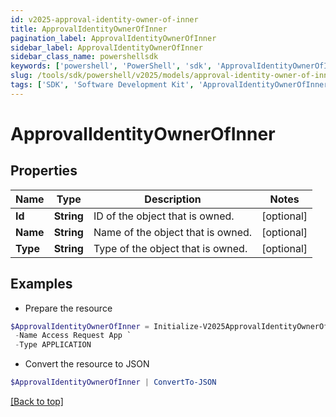 ```yaml
---
id: v2025-approval-identity-owner-of-inner
title: ApprovalIdentityOwnerOfInner
pagination_label: ApprovalIdentityOwnerOfInner
sidebar_label: ApprovalIdentityOwnerOfInner
sidebar_class_name: powershellsdk
keywords: ['powershell', 'PowerShell', 'sdk', 'ApprovalIdentityOwnerOfInner', 'V2025ApprovalIdentityOwnerOfInner'] 
slug: /tools/sdk/powershell/v2025/models/approval-identity-owner-of-inner
tags: ['SDK', 'Software Development Kit', 'ApprovalIdentityOwnerOfInner', 'V2025ApprovalIdentityOwnerOfInner']
---
```



# ApprovalIdentityOwnerOfInner

## Properties

Name | Type | Description | Notes
------------ | ------------- | ------------- | -------------
**Id** | **String** | ID of the object that is owned. | [optional] 
**Name** | **String** | Name of the object that is owned. | [optional] 
**Type** | **String** | Type of the object that is owned. | [optional] 

## Examples

- Prepare the resource
```powershell
$ApprovalIdentityOwnerOfInner = Initialize-V2025ApprovalIdentityOwnerOfInner  -Id string `
 -Name Access Request App `
 -Type APPLICATION
```

- Convert the resource to JSON
```powershell
$ApprovalIdentityOwnerOfInner | ConvertTo-JSON
```


[[Back to top]](#) 

